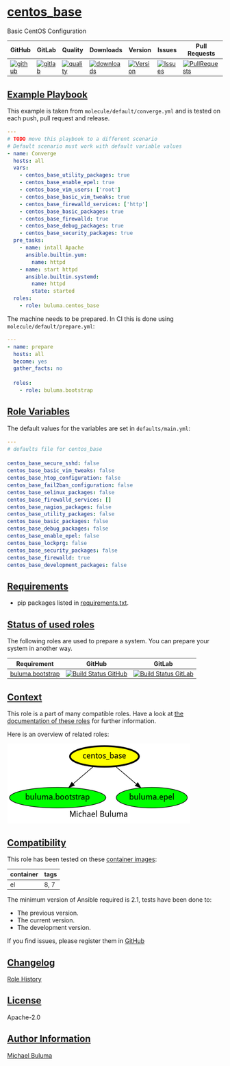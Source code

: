 # [centos_base](#centos_base)

Basic CentOS Configuration

|GitHub|GitLab|Quality|Downloads|Version|Issues|Pull Requests|
|------|------|-------|---------|-------|------|-------------|
|[![github](https://github.com/buluma/ansible-role-centos_base/workflows/Ansible%20Molecule/badge.svg)](https://github.com/buluma/ansible-role-centos_base/actions)|[![gitlab](https://gitlab.com/buluma/ansible-role-centos_base/badges/master/pipeline.svg)](https://gitlab.com/buluma/ansible-role-centos_base)|[![quality](https://img.shields.io/ansible/quality/)](https://galaxy.ansible.com/buluma/centos_base)|[![downloads](https://img.shields.io/ansible/role/d/)](https://galaxy.ansible.com/buluma/centos_base)|[![Version](https://img.shields.io/github/release/buluma/ansible-role-centos_base.svg)](https://github.com/buluma/ansible-role-centos_base/releases/)|[![Issues](https://img.shields.io/github/issues/buluma/ansible-role-centos_base.svg)](https://github.com/buluma/ansible-role-centos_base/issues/)|[![PullRequests](https://img.shields.io/github/issues-pr-closed-raw/buluma/ansible-role-centos_base.svg)](https://github.com/buluma/ansible-role-centos_base/pulls/)|

## [Example Playbook](#example-playbook)

This example is taken from `molecule/default/converge.yml` and is tested on each push, pull request and release.
```yaml
---
# TODO move this playbook to a different scenario
# Default scenario must work with default variable values
- name: Converge
  hosts: all
  vars:
    - centos_base_utility_packages: true
    - centos_base_enable_epel: true
    - centos_base_vim_users: ['root']
    - centos_base_basic_vim_tweaks: true
    - centos_base_firewalld_services: ['http']
    - centos_base_basic_packages: true
    - centos_base_firewalld: true
    - centos_base_debug_packages: true
    - centos_base_security_packages: true
  pre_tasks:
    - name: intall Apache
      ansible.builtin.yum:
        name: httpd
    - name: start httpd
      ansible.builtin.systemd:
        name: httpd
        state: started
  roles:
    - role: buluma.centos_base
```

The machine needs to be prepared. In CI this is done using `molecule/default/prepare.yml`:
```yaml
---
- name: prepare
  hosts: all
  become: yes
  gather_facts: no

  roles:
    - role: buluma.bootstrap
```


## [Role Variables](#role-variables)

The default values for the variables are set in `defaults/main.yml`:
```yaml
---
# defaults file for centos_base

centos_base_secure_sshd: false
centos_base_basic_vim_tweaks: false
centos_base_htop_configuration: false
centos_base_fail2ban_configuration: false
centos_base_selinux_packages: false
centos_base_firewalld_services: []
centos_base_nagios_packages: false
centos_base_utility_packages: false
centos_base_basic_packages: false
centos_base_debug_packages: false
centos_base_enable_epel: false
centos_base_lockprg: false
centos_base_security_packages: false
centos_base_firewalld: true
centos_base_development_packages: false
```

## [Requirements](#requirements)

- pip packages listed in [requirements.txt](https://github.com/buluma/ansible-role-centos_base/blob/main/requirements.txt).

## [Status of used roles](#status-of-requirements)

The following roles are used to prepare a system. You can prepare your system in another way.

| Requirement | GitHub | GitLab |
|-------------|--------|--------|
|[buluma.bootstrap](https://galaxy.ansible.com/buluma/bootstrap)|[![Build Status GitHub](https://github.com/buluma/ansible-role-bootstrap/workflows/Ansible%20Molecule/badge.svg)](https://github.com/buluma/ansible-role-bootstrap/actions)|[![Build Status GitLab ](https://gitlab.com/buluma/ansible-role-bootstrap/badges/master/pipeline.svg)](https://gitlab.com/buluma/ansible-role-bootstrap)|

## [Context](#context)

This role is a part of many compatible roles. Have a look at [the documentation of these roles](https://buluma.github.io/) for further information.

Here is an overview of related roles:

![dependencies](https://raw.githubusercontent.com/buluma/ansible-role-centos_base/png/requirements.png "Dependencies")

## [Compatibility](#compatibility)

This role has been tested on these [container images](https://hub.docker.com/u/buluma):

|container|tags|
|---------|----|
|el|8, 7|

The minimum version of Ansible required is 2.1, tests have been done to:

- The previous version.
- The current version.
- The development version.



If you find issues, please register them in [GitHub](https://github.com/buluma/ansible-role-centos_base/issues)

## [Changelog](#changelog)

[Role History](https://github.com/buluma/ansible-role-centos_base/blob/master/CHANGELOG.md)

## [License](#license)

Apache-2.0

## [Author Information](#author-information)

[Michael Buluma](https://buluma.github.io/)
